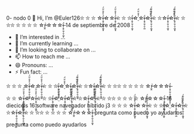 0- nodo 0 👋 Hi, I’m @Euler126⛦ ⛦ ⛦ ☆ḯ̶͕͈̜̰̜̯̩͖͙­̠̍͒̌̇̋̈́☆☆ḯ̶͕͈̜̰̜̯̩͖͙̠̍͒̌­̇̋̈́⛦ ⛦ ⛦ḯ̶͕͈̜̰̜̯̩͖͙☆­̠̍͒̌̇̋̈́☆ḯ̶͕͈̜̰̜̯̩͖☆­̠̍͒̌̇̋̈́ḯ̶͕͈̜̰̜̯̩͖͙̠̍͒̌­̇̋̈́⛦ ⛦☆ḯ̶͕͈̜̰̜̯̩͖͙☆­̠̍͒̌̇̋̈́ḯ̶͕͈̜̰̜̯̩͖͙̠̍͒̌­̇̋̈́⛦ ⛦ ⛦⛦ ⛦ ⛦ ⛦ ⛦ ☆r̵̰̭͗☆☆☆ḯ̶͕͈̜̰̜̯̩͖͙
14 de septiembre de 2008
- 👀 I’m interested in ...
- 🌱 I’m currently learning ...
- 💞️ I’m looking to collaborate on ...
- 📫 How to reach me ...
- 😄 Pronouns: ...
- ⚡ Fun fact: ...

<!---Hmmm,pregunta cual es tu concepto definido 
1
Euler126/Euler126 is a ✨ special ✨ repository because its `README.md` (this file) appears on your GitHub profile.
You can click the Preview link to take a look at your changes.
--->⛦ ⛦ ⛦ ☆ḯ̶͕͈̜̰̜̯̩͖͙­̠̍͒̌̇̋̈́☆☆ḯ̶͕͈̜̰̜̯̩͖͙̠̍͒̌­̇̋̈́⛦ ⛦ ⛦ḯ̶͕͈̜̰̜̯̩͖͙☆­̠̍͒̌̇̋̈́☆ḯ̶͕͈̜̰̜̯̩͖☆­̠̍͒̌̇̋̈́ḯ̶͕͈̜̰̜̯̩͖͙̠̍͒̌­̇̋̈́⛦ ⛦☆ḯ̶͕͈̜̰̜̯̩͖͙☆­̠̍͒̌̇̋̈́ḯ̶͕͈̜̰̜̯̩͖͙̠̍͒̌­̇̋̈́⛦ ⛦ ⛦⛦ ⛦ ⛦ ⛦ ⛦ ☆r̵̰̭͗☆☆☆ḯ̶͕͈̜̰̜̯̩͖͙
 ⛦ ⛦ ☆ḯ̶͕͈̜̰̜̯̩͖͙­̠̍͒̌̇̋̈́☆☆ḯ̶͕͈̜̰̜̯̩͖͙̠̍͒̌­̇̋̈́⛦ ⛦ ⛦ḯ̶͕͈̜̰̜̯̩͖͙☆­̠̍͒̌̇̋̈́☆ḯ̶͕͈̜̰̜̯̩͖☆­̠̍͒̌̇̋̈́ḯ̶͕͈̜̰̜̯̩͖͙̠̍͒̌­̇̋̈́⛦ ⛦☆ḯ̶͕͈̜̰̜̯̩͖͙☆­̠̍͒̌̇̋̈́ḯ̶͕͈̜̰̜̯̩͖͙̠̍͒̌­̇̋̈́⛦ ⛦ ⛦⛦ ⛦ ⛦ ⛦ ⛦ ☆r̵̰̭͗☆☆☆ḯ̶͕͈̜̰̜̯̩͖͙
16 dieciceis 16 software  navegador híbrido 
j3 ⛦ ⛦ ⛦ ☆ḯ̶͕͈̜̰̜̯̩͖͙­̠̍͒̌̇̋̈́☆☆ḯ̶͕͈̜̰̜̯̩͖͙̠̍͒̌­̇̋̈́⛦ ⛦ ⛦ḯ̶͕͈̜̰̜̯̩͖͙☆­̠̍͒̌̇̋̈́☆ḯ̶͕͈̜̰̜̯̩͖☆­̠̍͒̌̇̋̈́ḯ̶͕͈̜̰̜̯̩͖͙̠̍͒̌­̇̋̈́⛦ ⛦☆ḯ̶͕͈̜̰̜̯̩͖͙☆­̠̍͒̌̇̋̈́ḯ̶͕͈̜̰̜̯̩͖͙̠̍͒̌­̇̋̈́⛦ ⛦ ⛦⛦ ⛦ ⛦ ⛦ ⛦ ☆r̵̰̭͗☆☆☆ḯ̶͕͈̜̰̜̯̩͖͙
pregunta como puedo yo ayudarlos 









pregunta como puedo ayudarlos
